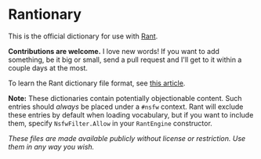 Rantionary
=========

This is the official dictionary for use with [Rant](http://github.com/TheBerkin/Rant).

**Contributions are welcome.** I love new words! If you want to add something, be it big or small, send a pull request and I'll get to it within a couple days at the most.

To learn the Rant dictionary file format, see [this article](http://rantlang.github.io/dictionaries.html).

**Note:** These dictionaries contain potentially objectionable content. Such entries should *always* be placed under a `#nsfw` context. Rant will exclude these entries by default when loading vocabulary, but if you want to include them, specify `NsfwFilter.Allow` in your `RantEngine` constructor.

*These files are made available publicly without license or restriction. Use them in any way you wish.*
